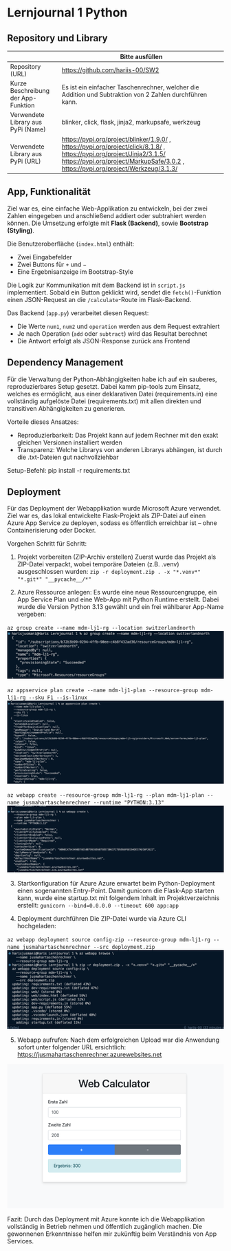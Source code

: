 ﻿# Lernjournal 1 Python

## Repository und Library

| | Bitte ausfüllen |
| -------- | ------- |
| Repository (URL)  | https://github.com/hariis-00/SW2 |
| Kurze Beschreibung der App-Funktion | Es ist ein einfacher Taschenrechner, welcher die Addition und Subtraktion von 2 Zahlen durchführen kann.|
| Verwendete Library aus PyPi (Name) |blinker, click, flask, jinja2, markupsafe, werkzeug|
| Verwendete Library aus PyPi (URL) | https://pypi.org/project/blinker/1.9.0/ , https://pypi.org/project/click/8.1.8/ ,  https://pypi.org/project/Jinja2/3.1.5/ https://pypi.org/project/MarkupSafe/3.0.2 , https://pypi.org/project/Werkzeug/3.1.3/  |

## App, Funktionalität

Ziel war es, eine einfache Web-Applikation zu entwickeln, bei der zwei Zahlen eingegeben und anschließend addiert oder subtrahiert werden können. Die Umsetzung erfolgte mit **Flask (Backend)**, sowie **Bootstrap (Styling)**.

Die Benutzeroberfläche (`index.html`) enthält:
- Zwei Eingabefelder
- Zwei Buttons für `+` und `−`
- Eine Ergebnisanzeige im Bootstrap-Style

Die Logik zur Kommunikation mit dem Backend ist in `script.js` implementiert. Sobald ein Button geklickt wird, sendet die `fetch()`-Funktion einen JSON-Request an die `/calculate`-Route im Flask-Backend.

Das Backend (`app.py`) verarbeitet diesen Request:
- Die Werte `num1`, `num2` und `operation` werden aus dem Request extrahiert
- Je nach Operation (`add` oder `subtract`) wird das Resultat berechnet
- Die Antwort erfolgt als JSON-Response zurück ans Frontend

## Dependency Management

Für die Verwaltung der Python-Abhängigkeiten habe ich auf ein sauberes, reproduzierbares Setup gesetzt. Dabei kamm pip-tools zum Einsatz, welches es ermöglicht, aus einer deklarativen Datei (requirements.in) eine vollständig aufgelöste Datei (requirements.txt) mit allen direkten und transitiven Abhängigkeiten zu generieren.

Vorteile dieses Ansatzes:
- Reproduzierbarkeit: Das Projekt kann auf jedem Rechner mit den exakt gleichen Versionen installiert werden
- Transparenz: Welche Librarys von anderen Librarys abhängen, ist durch die .txt-Dateien gut nachvollziehbar

Setup-Befehl:
pip install -r requirements.txt

## Deployment

Für das Deployment der Webapplikation wurde Microsoft Azure verwendet. Ziel war es, das lokal entwickelte Flask-Projekt als ZIP-Datei auf einen Azure App Service zu deployen, sodass es öffentlich erreichbar ist – ohne Containerisierung oder Docker.

Vorgehen Schritt für Schritt:

1. Projekt vorbereiten (ZIP-Archiv erstellen)
Zuerst wurde das Projekt als ZIP-Datei verpackt, wobei temporäre Dateien (z.B. .venv) ausgeschlossen wurden:
`zip -r deployment.zip . -x "*.venv*" "*.git*" "__pycache__/*"`

2. Azure Ressource anlegen:
Es wurde eine neue Ressourcengruppe, ein App Service Plan und eine Web-App mit Python Runtime erstellt. Dabei wurde die Version Python 3.13 gewählt und ein frei wählbarer App-Name vergeben:

`az group create --name mdm-lj1-rg --location switzerlandnorth`
<img src="images/lj1_jusmahar_azure_ressourcengruppe.png" alt="Ressourcengruppe" style="max-width: 100%; height: auto;">

`az appservice plan create --name mdm-lj1-plan --resource-group mdm-lj1-rg --sku F1 --is-linux`
<img src="images/lj1_jusmahar_azure_appservice.png" alt="App Service" style="max-width: 100%; height: auto;">

`az webapp create --resource-group mdm-lj1-rg --plan mdm-lj1-plan --name jusmahartaschenrechner --runtime "PYTHON:3.13"`
<img src="images/lj1_jusmahar_azure_webapp.png" alt="Web App" style="max-width: 100%; height: auto;">

3. Startkonfiguration für Azure
Azure erwartet beim Python-Deployment einen sogenannten Entry-Point. Damit gunicorn die Flask-App starten kann, wurde eine startup.txt mit folgendem Inhalt im Projektverzeichnis erstellt:
`gunicorn --bind=0.0.0.0 --timeout 600 app:app`

4. Deployment durchführen
Die ZIP-Datei wurde via Azure CLI hochgeladen:

`az webapp deployment source config-zip --resource-group mdm-lj1-rg --name jusmahartaschenrechner --src deployment.zip`
<img src="images/lj1_jusmahar_azure_deployment.png" alt="Web App" style="max-width: 100%; height: auto;">

5. Webapp aufrufen:
Nach dem erfolgreichen Upload war die Anwendung sofort unter folgender URL ersichtlich:
https://jusmahartaschenrechner.azurewebsites.net

<img src="images/lj1_jusmahar_azure_applikation.png" alt="Web App" style="max-width: 100%; height: auto;">

Fazit:
Durch das Deployment mit Azure konnte ich die Webapplikation vollständig in Betrieb nehmen und öffentlich zugänglich machen. Die gewonnenen Erkenntnisse helfen mir zukünftig beim Verständnis von App Services. 
